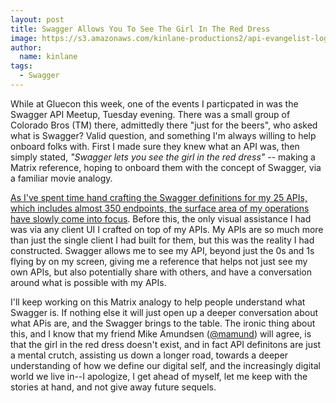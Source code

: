 ```yaml
---
layout: post
title: Swagger Allows You To See The Girl In The Red Dress
image: https://s3.amazonaws.com/kinlane-productions2/api-evangelist-logos/api-evangelist-butterfly-vertical.png
author:
  name: kinlane
tags:
  - Swagger
---
```

While at Gluecon this week, one of the events I particpated in was the Swagger API Meetup, Tuesday evening. There was a small group of Colorado Bros (TM) there, admittedly there "just for the beers", who asked what is Swagger? Valid question, and something I'm always willing to help onboard folks with. First I made sure they knew what an API was, then simply stated, _"Swagger lets you see the girl in the red dress"_ -- making a Matrix reference, hoping to onboard them with the concept of Swagger, via a familiar movie analogy. 

[As I've spent time hand crafting the Swagger definitions for my 25 APIs, which includes almost 350 endpoints, the surface area of my operations have slowly come into focus](https://kin-lane.github.io/master/index.html). Before this, the only visual assistance I had was via any client UI I crafted on top of my APIs. My APIs are so much more than just the single client I had built for them, but this was the reality I had constructed. Swagger allows me to see my API, beyond just the 0s and 1s flying by on my screen, giving me a reference that helps not just see my own APIs, but also potentially share with others, and have a conversation around what is possible with my APIs.

I'll keep working on this Matrix analogy to help people understand what Swagger is. If nothing else it will just open up a deeper conversation about what APis are, and the Swagger brings to the table. The ironic thing about this, and I know that my friend Mike Amundsen ([@mamund](https://twitter.com/mamund)) will agree, is that the girl in the red dress doesn't exist, and in fact API definitons are just a mental crutch, assisting us down a longer road, towards a deeper understanding of how we define our digital self, and the increasingly digital world we live in--I apologize, I get ahead of myself, let me keep with the stories at hand, and not give away future sequels.